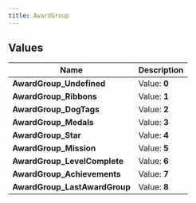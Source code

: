 ```yaml
---
title: AwardGroup
---
```


## Values

| Name | Description |
| ---- | ----------- |
| **AwardGroup\_Undefined** | Value: **0** |
| **AwardGroup\_Ribbons** | Value: **1** |
| **AwardGroup\_DogTags** | Value: **2** |
| **AwardGroup\_Medals** | Value: **3** |
| **AwardGroup\_Star** | Value: **4** |
| **AwardGroup\_Mission** | Value: **5** |
| **AwardGroup\_LevelComplete** | Value: **6** |
| **AwardGroup\_Achievements** | Value: **7** |
| **AwardGroup\_LastAwardGroup** | Value: **8** |

